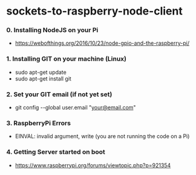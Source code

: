 # sockets-to-raspberry-node-client

### 0. Installing NodeJS on your Pi

* https://webofthings.org/2016/10/23/node-gpio-and-the-raspberry-pi/

### 1. Installing GIT on your machine (Linux)

* sudo apt-get update
* sudo apt-get install git

### 2. Set your GIT email (if not yet set)

* git config --global user.email "your@email.com"

### 3. RaspberryPi Errors

* EINVAL: invalid argument, write (you are not running the code on a Pi)

### 4. Getting Server started on boot

* https://www.raspberrypi.org/forums/viewtopic.php?p=921354

